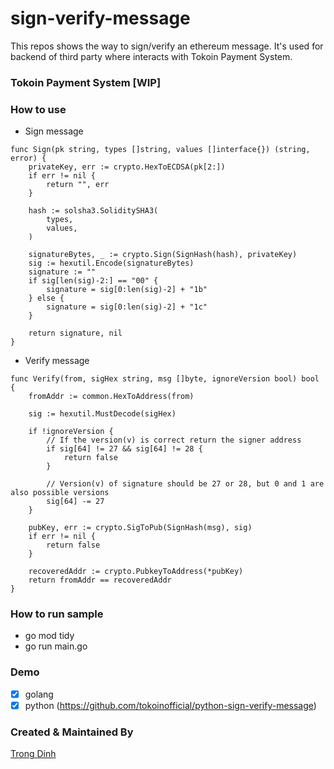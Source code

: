 # sign-verify-message

This repos shows the way to sign/verify an ethereum message. It's used for backend of third party where interacts with Tokoin Payment System.

### Tokoin Payment System [WIP]

### How to use
- Sign message
```golang
func Sign(pk string, types []string, values []interface{}) (string, error) {
	privateKey, err := crypto.HexToECDSA(pk[2:])
	if err != nil {
		return "", err
	}

	hash := solsha3.SoliditySHA3(
		types,
		values,
	)

	signatureBytes, _ := crypto.Sign(SignHash(hash), privateKey)
	sig := hexutil.Encode(signatureBytes)
	signature := ""
	if sig[len(sig)-2:] == "00" {
		signature = sig[0:len(sig)-2] + "1b"
	} else {
		signature = sig[0:len(sig)-2] + "1c"
	}

	return signature, nil
}
```

- Verify message
```golang
func Verify(from, sigHex string, msg []byte, ignoreVersion bool) bool {
	fromAddr := common.HexToAddress(from)

	sig := hexutil.MustDecode(sigHex)

	if !ignoreVersion {
		// If the version(v) is correct return the signer address
		if sig[64] != 27 && sig[64] != 28 {
			return false
		}

		// Version(v) of signature should be 27 or 28, but 0 and 1 are also possible versions
		sig[64] -= 27
	}

	pubKey, err := crypto.SigToPub(SignHash(msg), sig)
	if err != nil {
		return false
	}

	recoveredAddr := crypto.PubkeyToAddress(*pubKey)
	return fromAddr == recoveredAddr
}
```

### How to run sample
- go mod tidy
- go run main.go

### Demo
- [x] golang
- [x] python (https://github.com/tokoinofficial/python-sign-verify-message)

### Created & Maintained By

[Trong Dinh](https://github.com/trongdth)
